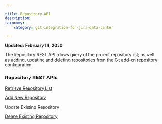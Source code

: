 ```yaml
---

title: Repository API
description:
taxonomy:
    category: git-integration-for-jira-data-center

---
```


**Updated: February 14, 2020**

The Repository REST API allows query of the project repository list; as well as adding, updating and deleting repositories from the Git add-on repository configuration.

### Repository REST APIs

[Retrieve Repository List](/git-integration-for-jira-data-center/retrieve-repository-list-gij-self-managed)

[Add New Repository](/git-integration-for-jira-data-center/add-new-repository-gij-self-managed)

[Update Existing Repository](/git-integration-for-jira-data-center/update-existing-repository-gij-self-managed)

[Delete Existing Repository](/git-integration-for-jira-data-center/delete-existing-repository-gij-self-managed)


